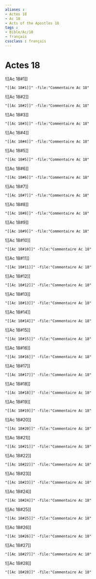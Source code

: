 ```yaml
---
aliases : 
- Actes 18
- Ac 18
- Acts of the Apostles 18
tags : 
- Bible/Ac/18
- français
cssclass : français
---
```


# Actes 18

![[Ac 18#1]]

```query
"[[Ac 18#1]]" -file:"Commentaire Ac 18"
```

![[Ac 18#2]]

```query
"[[Ac 18#2]]" -file:"Commentaire Ac 18"
```

![[Ac 18#3]]

```query
"[[Ac 18#3]]" -file:"Commentaire Ac 18"
```

![[Ac 18#4]]

```query
"[[Ac 18#4]]" -file:"Commentaire Ac 18"
```

![[Ac 18#5]]

```query
"[[Ac 18#5]]" -file:"Commentaire Ac 18"
```

![[Ac 18#6]]

```query
"[[Ac 18#6]]" -file:"Commentaire Ac 18"
```

![[Ac 18#7]]

```query
"[[Ac 18#7]]" -file:"Commentaire Ac 18"
```

![[Ac 18#8]]

```query
"[[Ac 18#8]]" -file:"Commentaire Ac 18"
```

![[Ac 18#9]]

```query
"[[Ac 18#9]]" -file:"Commentaire Ac 18"
```

![[Ac 18#10]]

```query
"[[Ac 18#10]]" -file:"Commentaire Ac 18"
```

![[Ac 18#11]]

```query
"[[Ac 18#11]]" -file:"Commentaire Ac 18"
```

![[Ac 18#12]]

```query
"[[Ac 18#12]]" -file:"Commentaire Ac 18"
```

![[Ac 18#13]]

```query
"[[Ac 18#13]]" -file:"Commentaire Ac 18"
```

![[Ac 18#14]]

```query
"[[Ac 18#14]]" -file:"Commentaire Ac 18"
```

![[Ac 18#15]]

```query
"[[Ac 18#15]]" -file:"Commentaire Ac 18"
```

![[Ac 18#16]]

```query
"[[Ac 18#16]]" -file:"Commentaire Ac 18"
```

![[Ac 18#17]]

```query
"[[Ac 18#17]]" -file:"Commentaire Ac 18"
```

![[Ac 18#18]]

```query
"[[Ac 18#18]]" -file:"Commentaire Ac 18"
```

![[Ac 18#19]]

```query
"[[Ac 18#19]]" -file:"Commentaire Ac 18"
```

![[Ac 18#20]]

```query
"[[Ac 18#20]]" -file:"Commentaire Ac 18"
```

![[Ac 18#21]]

```query
"[[Ac 18#21]]" -file:"Commentaire Ac 18"
```

![[Ac 18#22]]

```query
"[[Ac 18#22]]" -file:"Commentaire Ac 18"
```

![[Ac 18#23]]

```query
"[[Ac 18#23]]" -file:"Commentaire Ac 18"
```

![[Ac 18#24]]

```query
"[[Ac 18#24]]" -file:"Commentaire Ac 18"
```

![[Ac 18#25]]

```query
"[[Ac 18#25]]" -file:"Commentaire Ac 18"
```

![[Ac 18#26]]

```query
"[[Ac 18#26]]" -file:"Commentaire Ac 18"
```

![[Ac 18#27]]

```query
"[[Ac 18#27]]" -file:"Commentaire Ac 18"
```

![[Ac 18#28]]

```query
"[[Ac 18#28]]" -file:"Commentaire Ac 18"
```

